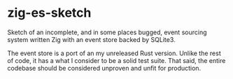 # zig-es-sketch

Sketch of an incomplete, and in some places bugged, event sourcing system written Zig with an event store backed by SQLite3.

The event store is a port of an my unreleased Rust version. Unlike the rest of code, it has a what I consider to be a solid test suite. That said, the entire codebase should be considered unproven and unfit for production.